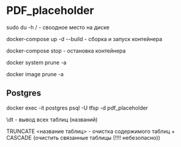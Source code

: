 # PDF_placeholder

sudo du -h / - своодное место на диске

docker-compose up -d --build - сборка и запуск контейнера

docker-compose stop - остановка контейнера

docker system prune -a 

docker image prune -a

## Postgres

docker exec -it postgres psql -U tfsp -d pdf_placeholder

\dt - вывод всех таблиц (названий)

TRUNCATE <название таблиц> - очистка содержимого таблиц + CASCADE (очистить связанные таблицы (!!!! небезопасно))
